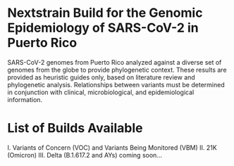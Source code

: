 # Nextstrain Build for the Genomic Epidemiology of SARS-CoV-2 in Puerto Rico
SARS-CoV-2 genomes from Puerto Rico analyzed against a diverse set of genomes from the globe to provide phylogenetic context. These results are provided as heuristic guides only, based on literature review and phylogenetic analysis. Relationships between variants must be determined in conjunction with clinical, microbiological, and epidemiological information.

# List of Builds Available
I. Variants of Concern (VOC) and Variants Being Monitored (VBM)
II. 21K (Omicron)
III. Delta (B.1.617.2 and AYs) coming soon...
